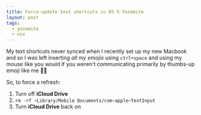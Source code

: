 ```yaml
---
title: Force-update text shortcuts in OS X Yosemite
layout: post
tags:
  - yosemite
  - osx
---
```

My text shortcuts never synced when I recently set up my new Macbook and so I was left inserting _all my emojis_ using `ctrl+space` and using my mouse like you would if you weren't communicating primarily by thumbs-up emoji like me 👍🏼

So, to force a refresh:

1. Turn off **iCloud Drive**
1. `rm -rf ~Library/Mobile Documents/com~apple~TextInput`
1. Turn **iCloud Drive** back on


